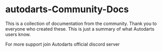 # autodarts-Community-Docs

This is a collection of documentation from the community. Thank you to everyone who created these.
This is just a summary of what Autodarts users know. 

For more support join Autodarts official discord server
